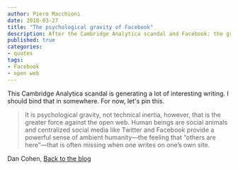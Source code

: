 ```yaml
---
author: Piero Macchioni
date: 2018-03-27
title: "The psychological gravity of Facebook"
description: After the Cambridge Analytica scandal and Facebook: the greater force against the open web is psychological gravity, not technical inertia, says Dan Cohen.
published: true
categories:
- quotes
tags:
- Facebook
- open web
---
```


This Cambridge Analytica scandal is generating a lot of interesting writing. I should bind that in somewhere. For now, let's pin this.

>It is psychological gravity, not technical inertia, however, that is the greater force against the open web. Human beings are social animals and centralized social media like Twitter and Facebook provide a powerful sense of ambient humanity—the feeling that “others are here”—that is often missing when one writes on one’s own site.

Dan Cohen, [Back to the blog](https://dancohen.org/2018/03/21/back-to-the-blog/)
